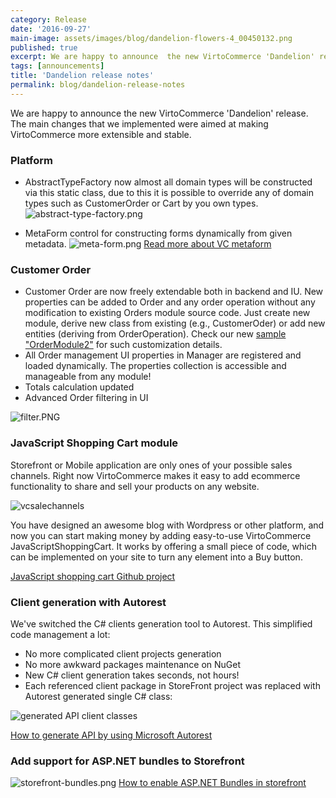 ```yaml
---
category: Release
date: '2016-09-27'
main-image: assets/images/blog/dandelion-flowers-4_00450132.png
published: true
excerpt: We are happy to announce  the new VirtoCommerce 'Dandelion' release. The main changes that we implemented were aimed at making VirtoCommerce more extensible and stable.
tags: [announcements]
title: 'Dandelion release notes'
permalink: blog/dandelion-release-notes
---
```

We are happy to announce  the new VirtoCommerce 'Dandelion' release. The main changes that we implemented were aimed at making VirtoCommerce more extensible and stable.
### Platform
* AbstractTypeFactory now almost all domain types will be constructed via this static class, due to this it is possible to override any of domain types such as CustomerOrder or Cart by you own types.
![abstract-type-factory.png](assets/images/blog/abstract-type-factory.png)

* MetaForm control for constructing forms dynamically from given metadata.
![meta-form.png](assets/images/blog/meta-form.png)
[Read more about VC metaform](http://docs.virtocommerce.com/display/vc2devguide/Metaform)

### Customer Order
* Customer Order are now freely extendable both in backend and IU. New properties can be added to Order and any order operation without any modification to existing Orders module source code. Just create new module, derive new class from existing (e.g., CustomerOder) or add new entities (deriving from OrderOperation). Check our new [sample "OrderModule2"](https://github.com/VirtoCommerce/vc-samples/tree/master/OrderModule2) for such customization details.
* All Order management UI properties in Manager are registered and loaded dynamically. The properties collection is accessible and manageable from any module!
* Totals calculation updated
* Advanced Order filtering in UI

![filter.PNG](assets/images/blog/filter.PNG)

### JavaScript Shopping Cart module
Storefront or Mobile application are only ones of your possible sales channels. Right now VirtoCommerce makes it easy to add ecommerce functionality to share and sell your products on any website.

![vcsalechannels](https://cloud.githubusercontent.com/assets/16013311/18511407/d76a3c14-7a83-11e6-9c07-c09c1c7f0289.PNG)

You have designed an awesome blog with Wordpress or other platform, and now you can start making money by adding easy-to-use VirtoCommerce JavaScriptShoppingCart. It works by offering a small piece of code, which can be implemented on your site to turn any element into a Buy button.

[JavaScript shopping cart Github project](https://github.com/VirtoCommerce/vc-module-javascript-shoppingcart)

### Client generation with Autorest
We've switched the C# clients generation tool to Autorest. This simplified code management a lot:

* No more complicated client projects generation 
* No more awkward packages maintenance on NuGet
* New C# client generation takes seconds, not hours!
* Each referenced client package in StoreFront project was replaced with Autorest generated single C# class:

![generated API client classes](assets/images/blog/apiClients.PNG)

[How to generate API by using Microsoft Autorest](http://docs.virtocommerce.com/display/vc2devguide/How+to+generate+module+API+C%23+client+using+AutoRest)

### Add support for ASP.NET bundles to Storefront
![storefront-bundles.png](assets/images/blog/storefront-bundles.png)
[How to enable ASP.NET Bundles in storefront](http://docs.virtocommerce.com/display/vc2devguide/Bundles)